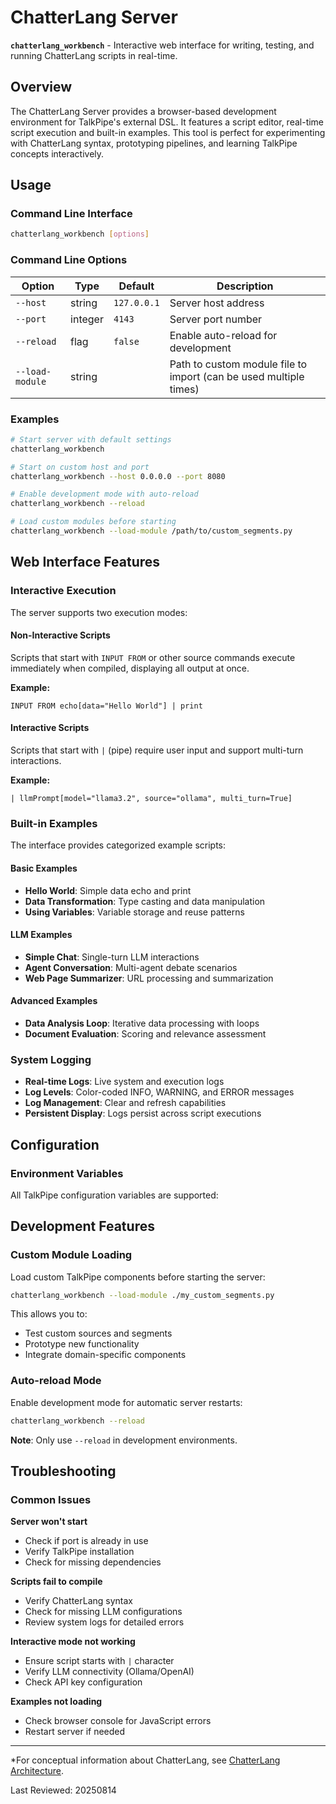 # ChatterLang Server

**`chatterlang_workbench`** - Interactive web interface for writing, testing, and running ChatterLang scripts in real-time.

## Overview

The ChatterLang Server provides a browser-based development environment for TalkPipe's external DSL. It features a script editor, real-time script execution and built-in examples. This tool is perfect for experimenting with ChatterLang syntax, prototyping pipelines, and learning TalkPipe concepts interactively.

## Usage

### Command Line Interface

```bash
chatterlang_workbench [options]
```

### Command Line Options

| Option | Type | Default | Description |
|--------|------|---------|-------------|
| `--host` | string | `127.0.0.1` | Server host address |
| `--port` | integer | `4143` | Server port number |
| `--reload` | flag | `false` | Enable auto-reload for development |
| `--load-module` | string | | Path to custom module file to import (can be used multiple times) |

### Examples

```bash
# Start server with default settings
chatterlang_workbench

# Start on custom host and port
chatterlang_workbench --host 0.0.0.0 --port 8080

# Enable development mode with auto-reload
chatterlang_workbench --reload

# Load custom modules before starting
chatterlang_workbench --load-module /path/to/custom_segments.py
```

## Web Interface Features

### Interactive Execution
The server supports two execution modes:

#### Non-Interactive Scripts
Scripts that start with `INPUT FROM` or other source commands execute immediately when compiled, displaying all output at once.

**Example:**
```
INPUT FROM echo[data="Hello World"] | print
```

#### Interactive Scripts  
Scripts that start with `|` (pipe) require user input and support multi-turn interactions.

**Example:**
```
| llmPrompt[model="llama3.2", source="ollama", multi_turn=True]
```

### Built-in Examples

The interface provides categorized example scripts:

#### Basic Examples
- **Hello World**: Simple data echo and print
- **Data Transformation**: Type casting and data manipulation
- **Using Variables**: Variable storage and reuse patterns

#### LLM Examples
- **Simple Chat**: Single-turn LLM interactions
- **Agent Conversation**: Multi-agent debate scenarios
- **Web Page Summarizer**: URL processing and summarization

#### Advanced Examples
- **Data Analysis Loop**: Iterative data processing with loops
- **Document Evaluation**: Scoring and relevance assessment

### System Logging
- **Real-time Logs**: Live system and execution logs
- **Log Levels**: Color-coded INFO, WARNING, and ERROR messages
- **Log Management**: Clear and refresh capabilities
- **Persistent Display**: Logs persist across script executions

## Configuration

### Environment Variables
All TalkPipe configuration variables are supported:


## Development Features

### Custom Module Loading
Load custom TalkPipe components before starting the server:

```bash
chatterlang_workbench --load-module ./my_custom_segments.py
```

This allows you to:
- Test custom sources and segments
- Prototype new functionality
- Integrate domain-specific components

### Auto-reload Mode
Enable development mode for automatic server restarts:

```bash
chatterlang_workbench --reload
```

**Note**: Only use `--reload` in development environments.

## Troubleshooting

### Common Issues

**Server won't start**
- Check if port is already in use
- Verify TalkPipe installation
- Check for missing dependencies

**Scripts fail to compile**
- Verify ChatterLang syntax
- Check for missing LLM configurations
- Review system logs for detailed errors

**Interactive mode not working**
- Ensure script starts with `|` character
- Verify LLM connectivity (Ollama/OpenAI)
- Check API key configuration

**Examples not loading**
- Check browser console for JavaScript errors
- Restart server if needed

---

*For conceptual information about ChatterLang, see [ChatterLang Architecture](../architecture/chatterlang.md). 

Last Reviewed: 20250814